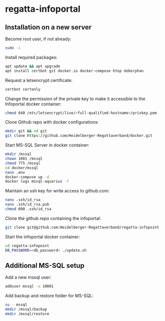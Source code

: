 # regatta-infoportal

## Installation on a new server

Become root user, if not already:
```bash
sudo -i
```

Install required packages:
```bash
apt update && apt upgrade
apt install certbot git docker.io docker-compose htop deborphan
```

Request a letsencrypt certificate:
```bash
certbot certonly
```

Change the permission of the private key to make it accessible to the Infoportal docker container:
```bash
chmod 640 /etc/letsencrypt/live/<full-qualified-hostname>/privkey.pem
```

Clone Github repo with docker configurations:
```bash
mkdir git && cd git
git clone https://github.com/Heidelberger-Regattaverband/docker.git
```

Start MS-SQL Server in docker container:
```bash
mkdir /mssql
chown 1001 /mssql
chmod 775 /mssql
cd docker/mssql
nano .env
docker-compose up -d
docker logs mssql-aquarius -f
```

Maintain an ssh key for write access to github.com:
```bash
nano .ssh/id_rsa
nano .ssh/id_rsa.pub
chmod 600 .ssh/id_rsa
```

Clone the github repo containing the infoportal:
```bash
git clone git@github.com:Heidelberger-Regattaverband/regatta-infopoint.git
```

Start the infoportal docker container:
```bash
cd regatta-infopoint
DB_PASSWORD=<db_password> ./update.sh
```

## Additional MS-SQL setup

Add a new mssql user:
```bash
adduser mssql -u 10001
```

Add backup and restore folder for MS-SQL:
```bash
su - mssql
mkdir /mssql/backup
mkdir /mssql/restore
```
